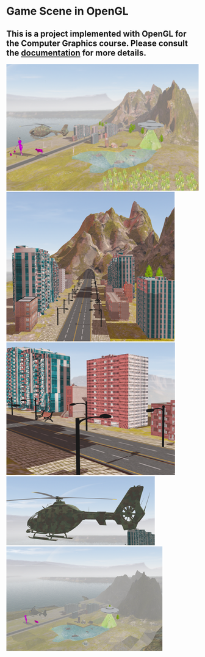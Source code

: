 # Game Scene in OpenGL
This is a project implemented with OpenGL for the Computer Graphics course. Please consult the [documentation](./Documentation.pdf) for more details.
--
![](./images/Picture0.png)
![](./images/Picture1.png)
![](./images/Picture2.png)
![](./images/Picture3.png)
![](./images/Picture4.png)
